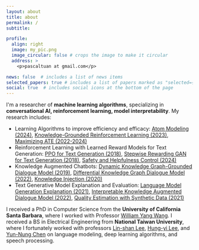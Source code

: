 ```yaml
---
layout: about
title: about
permalink: /
subtitle: 

profile:
  align: right 
  image: my_pic.png
  image_circular: false # crops the image to make it circular
  address: >
    <p>pascaltuan at gmail.com</p>

news: false  # includes a list of news items
selected_papers: true # includes a list of papers marked as "selected={true}"
social: true  # includes social icons at the bottom of the page
---
```


I'm a researcher of **machine learning algorithms**, specializing in **conversational AI, reinforcement learning, model interpretability**.
My research includes:
- Learning Algorithms to improve efficiency and efficacy: [Atom Modeling (2024)](#tuan2024dynamic), [Knowledge-Grounded Reinforcement Learning (2023)](#chiu2022knowledge), [Maximizing ATE (2022-2024)](#tuan2023causaldialogue)
- Reinforcement Learning with Learned Reward Models for Text Generation: [PPO for Text Generation (2018)](#tuan2018proximal), [Stepwise Rewarding GAN for Text Generation (2018)](#tuan2019improving), [Safety and Helpfulness Control (2024)](#tuan2024towards)
- Knowledge Augmented Chatbots: [Dynamic Knowledge Graph-Grounded Dialogue Model (2019)](#tuan2019dykgchat), [Differential Knowledge Graph Dialogue Model (2022)](#tuan2022towards), [Knowledge Injection (2020)](#tuan2020knowledge)
- Text Generative Model Explanation and Evaluation: [Language Model Generation Explanation (2021)](#tuan2021local), [Interpretable Knowledge Augmented Dialogue Model (2022)](#tuan2022towards), [Quality Estimation with Synthetic Data (2021)](#tuan2021quality)


I received a PhD in Computer Science from the **University of California Santa Barbara**, where I worked with Professor [William Yang Wang](https://sites.cs.ucsb.edu/~william/).
I received a BS in Electrical Engineering from **National Taiwan University**, where I fortunately worked with professors [Lin-shan Lee](http://speech.ee.ntu.edu.tw/previous_version/lslNew.htm), [Hung-yi Lee](https://speech.ee.ntu.edu.tw/~hylee/index.php), and [Yun-Nung Chen](https://www.csie.ntu.edu.tw/~yvchen/) on language modeling, deep learning algorithms, and speech processing.

